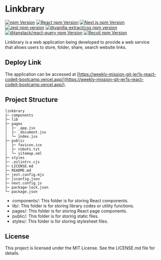 # Linkbrary

<div>
  <a href="https://www.npmjs.com/package/npm"><img alt="npm Version" src="https://img.shields.io/badge/npm@latest-v9.6.6-CB3837?&logo=npm&logoColor=CB3837"></a>
  <a href="https://www.npmjs.com/package/react"><img alt="React npm Version" src="https://img.shields.io/badge/React-v18.2.0-61DAFB?logo=React&logoColor=61DAFB"></a>
  <a href="https://www.npmjs.com/package/next"><img alt="Next.js npm Version" src="https://img.shields.io/badge/Next.js-v13.4.4-000000?logo=Next.js&logoColor=000000"></a>
  <a href="https://www.npmjs.com/package/jest"><img alt="Jest npm version" src="https://img.shields.io/badge/Jest-v29.5.0-C21325?logo=Jest&logoColor=C21325"></a>
  <a href="https://www.npmjs.com/package/@vanilla-extract/css"><img alt="@vanilla-extract/css npm version" src="https://img.shields.io/badge/VanillaExtract-v1.11.0-FFC0CB"></a>
  <a href="https://www.npmjs.com/package/@tanstack/react-query"><img alt="@tanstack/react-query npm Version" src="https://img.shields.io/badge/ReactQuery-v4.29.12-FF4154"></a>
  <a href="https://www.npmjs.com/package/recoil"><img alt="Recoil npm Version" src="https://img.shields.io/badge/Recoil-v0.7.7-0075EB"></a>
</div>

Linkbrary is a web application being developed to provide a web service that allows users to store, folder, share, search website links.

## Deploy Link

The application can be accessed at [https://weekly-mission-git-jer1s-react-codeit-bootcamp.vercel.app/](https://weekly-mission-git-jer1s-react-codeit-bootcamp.vercel.app/).

## Project Structure
```
linkbrary
├─ components
├─ lib
├─ pages
│  ├─ _app.jsx
│  ├─ _document.jsx
│  └─ index.jsx
├─ public
│  ├─ favicon.ico
│  ├─ robots.txt
│  └─ sitemap.xml
├─ styles
├─ .eslintrc.cjs
├─ LICENSE.md
├─ README.md
├─ jest.config.mjs
├─ jsconfig.json
├─ next.config.js
├─ package-lock.json
└─ package.json

```

- components/: This folder is for storing React components.
- lib/: This folder is for storing library codes or utility functions.
- pages/: This folder is for storing React page components.
- public/: This folder is for storing static files.
- styles/: This folder is for storing stylesheet files.

## License

This project is licensed under the MIT License. See the LICENSE.md file for details.
